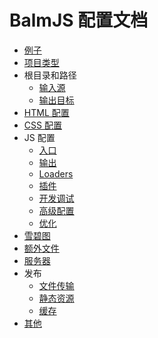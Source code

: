 # BalmJS 配置文档

* [例子](example.md)
* [项目类型](project.md)
* 根目录和路径
  * [输入源](path.md#输入源)
  * [输出目标](path.md#输出目标)
* [HTML 配置](html.md)
* [CSS 配置](styles.md)
* JS 配置
  * [入口](scripts.md#入口)
  * [输出](scripts.md#输出)
  * [Loaders](scripts.md#loaders)
  * [插件](scripts.md#插件)
  * [开发调试](scripts.md#开发调试)
  * [高级配置](scripts.md#高级配置)
  * [优化](scripts.md#优化)
* [雪碧图](sprites.md)
* [额外文件](extras.md)
* [服务器](server.md)
* 发布
  * [文件传输](publish.md#ftp)
  * [静态资源](publish.md#assets)
  * [缓存](publish.md#cache)
* [其他](others.md)
